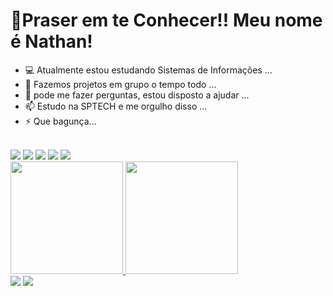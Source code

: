 # 🌟Praser em te Conhecer!! Meu nome é Nathan!

- 💻 Atualmente estou estudando Sistemas de Informações ...
- 👯 Fazemos projetos em grupo o tempo todo ...
- 💬 pode me fazer perguntas, estou disposto a ajudar  ...
- 📫 Estudo na SPTECH e me orgulho disso ...
- ⚡ Que bagunça...
<br>
<div> 
 <img src="https://img.shields.io/badge/HTML-239120?style=for-the-badge&logo=html5&logoColor=white"/>
 <img src="https://img.shields.io/badge/JavaScript-F7DF1E?style=for-the-badge&logo=javascript&logoColor=black"/>
 <img src="https://img.shields.io/badge/CSS-239120?&style=for-the-badge&logo=css3&logoColor=white"/>
 <img src="https://img.shields.io/badge/MySQL-005C84?style=for-the-badge&logo=mysql&logoColor=white"/>
 <img src="https://img.shields.io/badge/Arduino-00979D?style=for-the-badge&logo=Arduino&logoColor=white"/>
 </div>

<div>
  <a href="https://github.com/raonhn">
  <img height="180em" src="https://github-readme-stats.vercel.app/api?username=raonhn&show_icons=true&theme=dark&include_all_commits=true&count_private=true"/>
  <img height="180em" src="https://github-readme-stats.vercel.app/api/top-langs/?username=raonhn&layout=compact&langs_count=16&theme=dark"/>
</div>
 
<div>
<!--  	<a href="https://www.twitch.tv/honragt" target="_blank"><img src="https://img.shields.io/badge/Twitch-9146FF?style=for-the- badge&logo=twitch&logoColor=white" target="_blank"></a> -->
 <a href="https://discord.gg/K2X5vcaa6d" target="_blank"><img src="https://img.shields.io/badge/Discord-7289DA?style=for-the-badge&logo= discord&logoColor=white" target="_blank"></a>
<a href="https://www.linkedin.com/in/nathan-oliveira-6a1967215/" target="_blank"><img src="https://img.shields.io/badge/LinkedIn-0077B5?style=for-the-badge&logo=linkedin&logoColor=white" target="_blank"></a>
</div>
